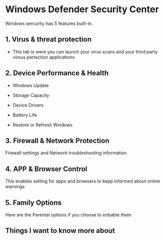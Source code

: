 # Windows Defender Security Center

Windows sercurity has 5 features built-in.

## 1. Virus & threat protection

- This tab is were you can launch your virus scans and your third party virsus pertection applications

## 2. Device Performance & Health

- Windows Update

- Storage Capacity

- Device Drivers

- Battery Life

- Restore or Refresh Windows

## 3. Firewall & Network Protection

Firewall settings and Network troubleshooting information

## 4. APP & Browser Control

This enables setting for apps and browsers to kepp informed about online warnings.

## 5. Family Options

Here are the Parental options if you choose to enbable them

## Things I want to know more about
